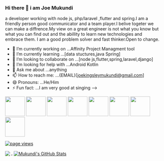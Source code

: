 ### Hi there 👋 i am Joe Mukundi

a developer  working with  node js, php/laravel ,flutter and spring.I am a friendly person good communicator and a team player.I belive togeter we can make a diffrence.My view on a great engineer is not what you know but what you can find out and the abillity to learn new technologies and embrace them. I am a good problem solver and fast thinker.Open to change.


- 🔭 I’m currently working on ...Affinity Project Managment tool
- 🌱 I’m currently learning ...[data stuctures,java Spring]
- 👯 I’m looking to collaborate on ...[node js,flutter,spring,laravel,django]
- 🤔 I’m looking for help with ...Android Kotlin
- 💬 Ask me about ...anything
- 📫 How to reach me: ...{EMAIL}[joekingsleymukundi@gmail.com]
- 😄 Pronouns: ...He/Him
- ⚡ Fun fact: ...I am very good at singing
-->

<img height="64px" src="https://cdn.svgporn.com/logos/python.svg"> <img height="64px" src="https://cdn.svgporn.com/logos/javascript.svg"> 
<img height="64px" src="https://cdn.svgporn.com/logos/nodejs.svg">
<img height="64px" src="https://cdn.svgporn.com/logos/flutter.svg">
<img height="64px" src="https://cdn.svgporn.com/logos/graphql.svg">
<img height="64px" src="https://cdn.svgporn.com/logos/go.svg">
<img height="64px" src="https://cdn.svgporn.com/logos/django.svg">
<img height="64px" src="https://cdn.svgporn.com/logos/php.svg">

<p align="left">
  <a href="https://github.com/joekingsleyMukundi/joekingsleyMukundi">
    <img src="https://visitor-badge.laobi.icu/badge?page_id=joekingsleyMukundi.joekingsleyMukundi" alt="page views" />
  </a>

<img align="center" src="https://github-readme-stats.vercel.app/api/top-langs/?username=joekingsleyMukundi&hide=html,css,ejs" /> , <a href="https://github.com/joekingsleyMukundi/joekingsleyMukundi">
  <img align="center" src="https://github-readme-stats.vercel.app/api?username=joekingsleyMukundi&show_icons=true&line_height=27&count_private=true&title_color=ffffff&text_color=c9cacc&icon_color=2bbc8a&bg_color=1d1f21" alt="Mukundi's GitHub Stats" />
</a>

